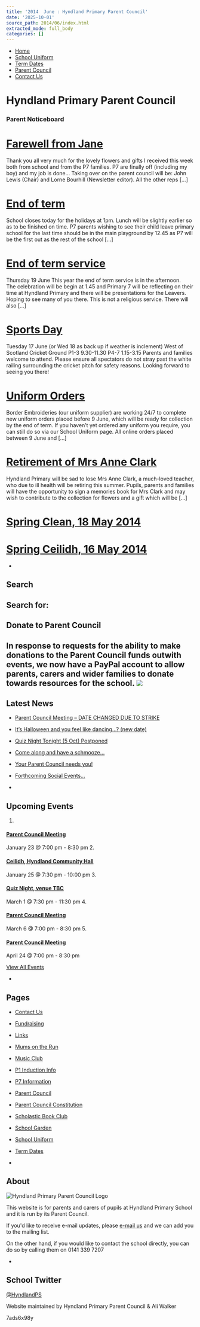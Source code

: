 ```yaml
---
title: '2014  June : Hyndland Primary Parent Council'
date: '2025-10-01'
source_path: 2014/06/index.html
extracted_mode: full_body
categories: []
---
```

- [Home](http://www.hyndlandprimaryparentcouncil.org)
- [School Uniform](school-uniform/)
- [Term Dates](term-dates/)
- [Parent Council](parent-council/)
- [Contact Us](contact-us/)

# Hyndland Primary Parent Council

### Parent Noticeboard

# [Farewell from Jane](/news/farewell-from-jane/)

Thank you all very much for the lovely flowers and gifts I received this week both from school and from the P7 families. P7 are finally off (including my boy) and my job is done… Taking over on the parent council will be: John Lewis (Chair) and Lorne Bourhill (Newsletter editor). All the other reps […]

# [End of term](/news/end-of-term-2/)

School closes today for the holidays at 1pm. Lunch will be slightly earlier so as to be finished on time. P7 parents wishing to see their child leave primary school for the last time should be in the main playground by 12.45 as P7 will be the first out as the rest of the school […]

# [End of term service](/news/end-of-term-service-2/)

Thursday 19 June This year the end of term service is in the&nbsp;afternoon. The&nbsp;celebration will be begin at 1.45 and Primary 7 will be reflecting on their time at Hyndland Primary and there will be presentations for the Leavers. Hoping to see many of you there. This is not a religious service. There will also […]

# [Sports Day](/news/sports-day/)

Tuesday 17 June (or Wed 18 as back up if weather is inclement) West of Scotland Cricket Ground P1-3 9.30-11.30 P4-7 1.15-3.15 Parents and families welcome to attend. Please ensure all spectators do not stray past the white railing surrounding the cricket pitch for safety reasons. Looking forward to seeing you there!

# [Uniform Orders](/news/uniform-orders/)

Border Embroideries (our uniform supplier) are working 24/7 to complete new uniform orders placed before 9 June, which will be ready for collection by the end of term. If you haven’t yet ordered any uniform you require, you can still do so via our School Uniform page. All online orders placed between 9 June and […]

# [Retirement of Mrs Anne Clark](/news/retirement-of-mrs-anne-clark/)

Hyndland Primary will be sad to lose Mrs Anne Clark, a much-loved teacher, who due to ill health will be retiring this summer. Pupils, parents and families will have the opportunity to sign a memories book for Mrs Clark and may wish to contribute to the collection for flowers and a gift which will be […]

# [Spring Clean, 18 May 2014](past-events/spring-clean-18-may-2014/)

# [Spring Ceilidh, 16 May 2014](past-events/spring-ceilidh-16-may-2014/)

- 
## Search

Search for:
- 
## Donate to Parent Council

In response to requests for the ability to make donations to the Parent Council funds outwith events, we now have a PayPal account to allow parents, carers and wider families to donate towards resources for the school. [![](https://www.paypalobjects.com/en_US/i/btn/x-click-butcc-donate.gif)](https://www.paypal.com/cgi-bin/webscr?cmd=_s-xclick&hosted_button_id=BW7E8PDGXH45Y)
- 
## Latest News

- [Parent Council Meeting – DATE CHANGED DUE TO STRIKE](/news/parent-council-meeting-date-changed-due-to-strike/)
- [It’s Halloween and you feel like dancing…? (new date)](/news/its-halloween-and-you-feel-like-dancing-new-date/)
- [Quiz Night Tonight (5 Oct) Postponed](/news/quiz-night-tonight-5-oct-postponed/)
- [Come along and have a schmooze…](/news/come-along-and-have-a-schmooze/)
- [Your Parent Council needs you!](/news/your-parent-council-needs-you-10/)
- [Forthcoming Social Events…](/news/forthcoming-social-events/)

- 
## Upcoming Events

1. 
#### [Parent Council Meeting](event/parent-council-meeting-tbc-3/)

January 23 @ 7:00 pm - 8:30 pm
2. 
#### [Ceilidh, Hyndland Community Hall](event/ceilidh/)

January 25 @ 7:30 pm - 10:00 pm
3. 
#### [Quiz Night, venue TBC](event/quiz-night-venue-tbc/)

March 1 @ 7:30 pm - 11:30 pm
4. 
#### [Parent Council Meeting](event/parent-council-meeting-tbc-4/)

March 6 @ 7:00 pm - 8:30 pm
5. 
#### [Parent Council Meeting](event/parent-council-meeting-tbc-6/)

April 24 @ 7:00 pm - 8:30 pm

[View All Events](events/)

- 
## Pages

- [Contact Us](contact-us/)
- [Fundraising](fundraising/)
- [Links](links/)
- [Mums on the Run](mums-on-the-run/)
- [Music Club](music-club/)
- [P1 Induction Info](p1-induction-info/)
- [P7 Information](p7-information/)
- [Parent Council](parent-council/)
- [Parent Council Constitution](parent-council-constitution/)
- [Scholastic Book Club](scholastic-book-club/)
- [School Garden](school-garden/)
- [School Uniform](school-uniform/)
- [Term Dates](term-dates/)

- 
## About

 ![Hyndland Primary Parent Council Logo](/assets/images/2012/02/logo.gif)

This website is for parents and carers of pupils at Hyndland Primary School and it is run by its Parent Council.

If you'd like to receive e-mail updates, please [e-mail us](mailto:enquiries@hyndlandprimaryparentcouncil.org) and we can add you to the mailing list.

On the other hand, if you would like to contact the school directly, you can do so by calling them on 0141 339 7207

- 
## School Twitter
[@HyndlandPS](https://twitter.com/HyndlandPS)

Website maintained by Hyndland Primary Parent Council & Ali Walker

7ads6x98y

